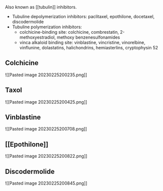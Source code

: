 Also known as [[tubulin]] inhibitors.
* Tubuline depolymerization inhibitors: paclitaxel, epothilone, docetaxel, discodermolide
* Tubuline polymerization inhibitors:
	* colchicine-binding site: colchicine, combrestatin, 2-methoxyestradiol, methoxy benzenesulfonamides
	* vinca alkaloid binding site: vinblastine, vincristine, vinorelbine, vinflunine, dolastatins, halichondrins, hemiasterlins, cryptophysin 52


## Colchicine
![[Pasted image 20230225200235.png]]

## Taxol
![[Pasted image 20230225200425.png]]

## Vinblastine
![[Pasted image 20230225200708.png]]

## [[Epothilone]]
![[Pasted image 20230225200822.png]]
## Discodermolide
![[Pasted image 20230225200845.png]]